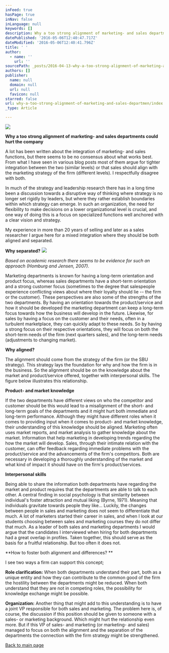 ```yaml
---
inFeed: true
hasPage: true
inNav: false
inLanguage: null
keywords: []
description: Why a too strong alignment of marketing- and sales departments could hurt the company
datePublished: '2016-05-06T12:40:47.717Z'
dateModified: '2016-05-06T12:40:41.796Z'
title: ' '
author:
  - name: ''
    url: ''
sourcePath: _posts/2016-04-13-why-a-too-strong-alignment-of-marketing-and-sales-departmen.md
authors: []
publisher:
  name: null
  domain: null
  url: null
  favicon: null
starred: false
url: why-a-too-strong-alignment-of-marketing-and-sales-departmen/index.html
_type: Article

---
```

![](https://s3-us-west-2.amazonaws.com/the-grid-img/p/2fddde5baa9ed44125755c006f75674a0836292d.jpg)

**Why a too strong alignment of marketing- and sales departments could hurt the company**

A lot has been written about the integration of marketing- and sales functions, but there seems to be no consensus about what works best. From what I have seen in various blog posts most of them argue for tighter integration between the two (similar levels) or that sales should align with the marketing strategy of the firm (different levels). I respectfully disagree with both. 

In much of the strategy and leadership research there has in a long time been a discussion towards a disruptive way of thinking where strategy is no longer set rigidly by leaders, but where they rather establish boundaries within which strategy can emerge. In such an organization, the need for flexibility to make decisions on a lower organizational level is crucial, and one way of doing this is a focus on specialized functions well anchored with a clear vision and strategy. 

My experience in more than 20 years of selling and later as a sales researcher I argue here for a mixed integration where they should be both aligned and separated. 

**Why separated?**
![](https://the-grid-user-content.s3-us-west-2.amazonaws.com/eeccadfd-32ab-4da9-91ee-1e6fe0e7ab72.jpg)

_Based on academic research there seems to be evidence for such an approach (Homburg and Jensen, 2007)._

Marketing departments is known for having a long-term orientation and product focus, whereas sales departments have a short-term orientation and a strong customer focus (sometimes to the degree that salespeople experience conflicting views about where their loyalty should lie -- the firm or the customer). These perspectives are also some of the strengths of the two departments. By having an orientation towards the product/service and how it should be developed the marketing department can keep a long-term focus towards how the business will develop in the future. Likewise, for sales by having a focus on the customer and their needs, often in a turbulent marketplace, they can quickly adapt to these needs. So by having a strong focus on their respective orientations, they will focus on both the short-term needs of the firm (next quarters sales), and the long-term needs (adjustments to changing market). 

**Why aligned?**

The alignment should come from the strategy of the firm (or the SBU strategy). This strategy lays the foundation for why and how the firm is in the business. So the alignment should be on the knowledge about the market and product/service offered, together with interpersonal skills. The figure below illustrates this relationship.

**Product- and market knowledge**

If the two departments have different views on who the competitor and customer should be this would lead to a misalignment of the short- and long-term goals of the departments and it might hurt both immediate and long-term performance. Although they might have different roles when it comes to providing input when it comes to product- and market knowledge, their understanding of this knowledge should be aligned. Marketing often uses market reports, and market analysis to gather knowledge about the market. Information that help marketing in developing trends regarding the how the market will develop. Sales, through their intimate relation with the customer, can offer feedback regarding immediate problems with the product/service and the advancements of the firm's competitors. Both are necessary in developing a thoroughly understanding of the market and what kind of impact it should have on the firm's product/services. 

**Interpersonal skills**

Being able to share the information both departments have regarding the market and product requires that the departments are able to talk to each other. A central finding in social psychology is that similarity between individual's foster attraction and mutual liking (Byrne, 1971). Meaning that individuals gravitate towards people they like... Luckily, the changes between people in sales and marketing does not seem to differentiate that much. A lot of marketers started their career in sales, and when I look at our students choosing between sales and marketing courses they do not differ that much. As a leader of both sales and marketing departments I would argue that the candidates I interviewed when hiring for both departments had a great overlap in profiles. Taken together, this should serve as the basis for a fruitful relationship. But too often it does not. 

**How to foster both alignment and differences? **

I see two ways a firm can support this concept; 

**Role clarification:** When both departments understand their part, both as a unique entity and how they can contribute to the common good of the firm the hostility between the departments might be reduced. When both understand that they are not in competing roles, the possibility for knowledge exchange might be possible. 

**Organization:** Another thing that might add to this understanding is to have a joint VP responsible for both sales and marketing. The problem here is, of course, the discussion if this position should be given to someone with a sales- or marketing background. Which might hurt the relationship even more. But if this VP of sales- and marketing (or marketing- and sales) managed to focus on both the alignment and the separation of the departments the connection with the firm strategy might be strengthened.

[Back to main page][0]

[0]: https://thegrid.ai/passion-for-sales-management/